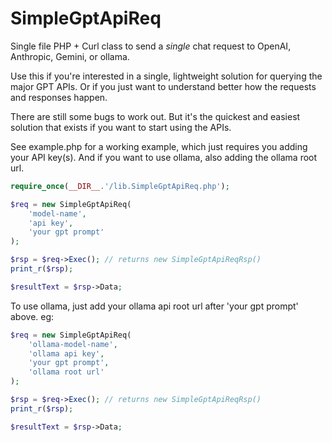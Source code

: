 # SimpleGptApiReq

Single file PHP + Curl class to send a _single_ chat request to OpenAI, Anthropic, Gemini, or ollama.

Use this if you're interested in a single, lightweight solution for querying the major GPT APIs. Or if you just want to understand better how the requests and responses happen.

There are still some bugs to work out. But it's the quickest and easiest solution that exists if you want to start using the APIs.

See example.php for a working example, which just requires you adding your API key(s). And if you want to use ollama, also adding the ollama root url.

```php
require_once(__DIR__.'/lib.SimpleGptApiReq.php');

$req = new SimpleGptApiReq(
	'model-name',
	'api key',
	'your gpt prompt'
);

$rsp = $req->Exec(); // returns new SimpleGptApiReqRsp()
print_r($rsp);

$resultText = $rsp->Data;
```

To use ollama, just add your ollama api root url after 'your gpt prompt' above. eg:

```php
$req = new SimpleGptApiReq(
	'ollama-model-name',
	'ollama api key',
	'your gpt prompt',
	'ollama root url'
);

$rsp = $req->Exec(); // returns new SimpleGptApiReqRsp()
print_r($rsp);

$resultText = $rsp->Data;
```

